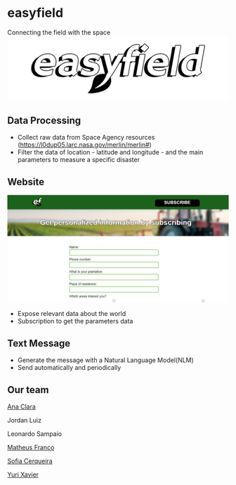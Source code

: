 # easyfield 
Connecting the field with the space <img src="https://github.com/anacsalves/easyfield/blob/main/img/easyfieldLogo.png"/>
## Data Processing
* Collect raw data from Space Agency resources (https://l0dup05.larc.nasa.gov/merlin/merlin#)<br>
* Filter the data of location - latitude and longitude - and the main parameters to measure a specific disaster
## Website
 <img src="https://github.com/anacsalves/easyfield/blob/main/img/oursite.png"  />
 
* Expose relevant data about the world
* Subscription to get the parameters data 

## Text Message
* Generate the message with a Natural Language Model(NLM) 
* Send automatically and periodically

## Our team
<a href="https://www.linkedin.com/in/ana-clara-souza-alves-0a2a88210/">Ana Clara</a> 


Jordan Luiz


Leonardo Sampaio


<a href="https://www.linkedin.com/in/matheus-franco-7957b9243/">Matheus Franco</a> 


<a href="https://www.linkedin.com/in/sofia-cerqueira-35a2291ba/">Sofia Cerqueira</a> 


<a href="https://www.linkedin.com/in/yuri-xavier-25795b199/">Yuri Xavier</a> <br>




